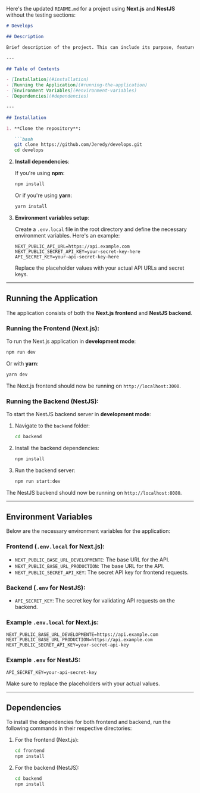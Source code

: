 Here's the updated `README.md` for a project using **Next.js** and **NestJS** without the testing sections:

```markdown
# Develops

## Description

Brief description of the project. This can include its purpose, features, and any other relevant information.

---

## Table of Contents

- [Installation](#installation)
- [Running the Application](#running-the-application)
- [Environment Variables](#environment-variables)
- [Dependencies](#dependencies)

---

## Installation

1. **Clone the repository**:

   ```bash
   git clone https://github.com/Jeredy/develops.git
   cd develops
   ```

2. **Install dependencies**:

   If you're using **npm**:

   ```bash
   npm install
   ```

   Or if you're using **yarn**:

   ```bash
   yarn install
   ```

3. **Environment variables setup**:

   Create a `.env.local` file in the root directory and define the necessary environment variables. Here's an example:

   ```env
   NEXT_PUBLIC_API_URL=https://api.example.com
   NEXT_PUBLIC_SECRET_API_KEY=your-secret-key-here
   API_SECRET_KEY=your-api-secret-key-here
   ```

   Replace the placeholder values with your actual API URLs and secret keys.

---

## Running the Application

The application consists of both the **Next.js frontend** and **NestJS backend**.

### Running the Frontend (Next.js):

To run the Next.js application in **development mode**:

```bash
npm run dev
```

Or with **yarn**:

```bash
yarn dev
```

The Next.js frontend should now be running on `http://localhost:3000`.

### Running the Backend (NestJS):

To start the NestJS backend server in **development mode**:

1. Navigate to the `backend` folder:

   ```bash
   cd backend
   ```

2. Install the backend dependencies:

   ```bash
   npm install
   ```

3. Run the backend server:

   ```bash
   npm run start:dev
   ```

The NestJS backend should now be running on `http://localhost:8080`.

---

## Environment Variables

Below are the necessary environment variables for the application:

### Frontend (`.env.local` for Next.js):

- `NEXT_PUBLIC_BASE_URL_DEVELOPMENTE`: The base URL for the API.
- `NEXT_PUBLIC_BASE_URL_PRODUCTION`: The base URL for the API.
- `NEXT_PUBLIC_SECRET_API_KEY`: The secret API key for frontend requests.

### Backend (`.env` for NestJS):

- `API_SECRET_KEY`: The secret key for validating API requests on the backend.

### Example `.env.local` for Next.js:

```env
NEXT_PUBLIC_BASE_URL_DEVELOPMENTE=https://api.example.com
NEXT_PUBLIC_BASE_URL_PRODUCTION=https://api.example.com
NEXT_PUBLIC_SECRET_API_KEY=your-secret-api-key
```

### Example `.env` for NestJS:

```env
API_SECRET_KEY=your-api-secret-key
```

Make sure to replace the placeholders with your actual values.

---

## Dependencies

To install the dependencies for both frontend and backend, run the following commands in their respective directories:

1. For the frontend (Next.js):

   ```bash
   cd frontend
   npm install
   ```

2. For the backend (NestJS):

   ```bash
   cd backend
   npm install
   ```

